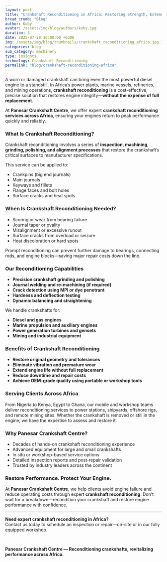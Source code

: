 ```yaml
---
layout: post
title: "Crankshaft Reconditioning in Africa: Restoring Strength, Extending Engine Life"
bread_crumb: "Blog"
author: Koby
avatar: /assets/img/blog/authors/koby.jpg
duration: 3
date: 2025-07-28 10:00:00 +0300
img: /assets/img/blog/thumbnails/crankshaft_reconditioning_africa.jpg 1x, /assets/img/blog/thumbnails/280725j.jpg 2x
categories: blog
sub_category: machinery
type: insights
technology: Crankshaft Reconditioning
permalink: "blog/crankshaft-reconditioning-africa"
---
```


A worn or damaged crankshaft can bring even the most powerful diesel engine to a standstill. In Africa’s power plants, marine vessels, refineries, and mining operations, **crankshaft reconditioning** is a cost-effective, precise solution that restores engine integrity—**without the expense of full replacement**.

At **Panesar Crankshaft Centre**, we offer expert **crankshaft reconditioning services across Africa**, ensuring your engines return to peak performance quickly and reliably.

### **What Is Crankshaft Reconditioning?**

Crankshaft reconditioning involves a series of **inspection, machining, grinding, polishing, and alignment processes** that restore the crankshaft’s critical surfaces to manufacturer specifications.

This service can be applied to:

- Crankpins (big end journals)  
- Main journals  
- Keyways and fillets  
- Flange faces and bolt holes  
- Surface cracks and heat spots  

### **When Is Crankshaft Reconditioning Needed?**

- Scoring or wear from bearing failure  
- Journal taper or ovality  
- Misalignment or excessive runout  
- Surface cracks from overload or seizure  
- Heat discoloration or hard spots  

Prompt reconditioning can prevent further damage to bearings, connecting rods, and engine blocks—saving major repair costs down the line.

### **Our Reconditioning Capabilities**

- **Precision crankshaft grinding and polishing**  
- **Journal welding and re-machining (if required)**  
- **Crack detection using MPI or dye penetrant**  
- **Hardness and deflection testing**  
- **Dynamic balancing and straightening**  

We handle crankshafts for:

- **Diesel and gas engines**  
- **Marine propulsion and auxiliary engines**  
- **Power generation turbines and gensets**  
- **Mining and industrial equipment**  

### **Benefits of Crankshaft Reconditioning**

- **Restore original geometry and tolerances**  
- **Eliminate vibration and premature wear**  
- **Extend engine life without full replacement**  
- **Reduce downtime and repair costs**  
- **Achieve OEM-grade quality using portable or workshop tools**  

### **Serving Clients Across Africa**

From Nigeria to Kenya, Egypt to Ghana, our mobile and workshop teams deliver reconditioning services to power stations, shipyards, offshore rigs, and remote mining sites. Whether the crankshaft is removed or still in the engine, we have the expertise to assess and restore it.

### **Why Panesar Crankshaft Centre?**

- Decades of hands-on crankshaft reconditioning experience  
- Advanced equipment for large and small crankshafts  
- In situ or workshop-based service options  
- Detailed inspection reports and post-repair validation  
- Trusted by industry leaders across the continent  

### **Restore Performance. Protect Your Engine.**

At **Panesar Crankshaft Centre**, we help clients avoid engine failure and reduce operating costs through expert **crankshaft reconditioning**. Don’t wait for a breakdown—recondition your crankshaft and restore engine performance with confidence.

---

**Need expert crankshaft reconditioning in Africa?**  
Contact us today to schedule an inspection or repair—on-site or in our fully equipped workshop.

<br>

**Panesar Crankshaft Centre — Reconditioning crankshafts, revitalizing performance across Africa.**

